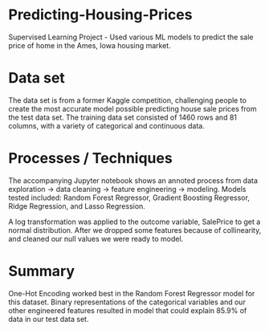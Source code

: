 # Predicting-Housing-Prices
Supervised Learning Project - Used various ML models to predict the sale price of home in the Ames, Iowa housing market.

# Data set
The data set is from a former Kaggle competition, challenging people to create the most accurate model possible predicting house sale prices 
from the test data set.  The training data set consisted of 1460 rows and 81 columns, with a variety of categorical and continuous data.  

# Processes / Techniques
The accompanying Jupyter notebook shows an annoted process from data exploration -> data cleaning -> feature engineering -> modeling.  Models
tested included: Random Forest Regressor, Gradient Boosting Regressor, Ridge Regression, and Lasso Regression.

A log transformation was applied to the outcome variable, SalePrice to get a normal distribution.  After we dropped some features because of collinearity,
and cleaned our null values we were ready to model.

# Summary
One-Hot Encoding worked best in the Random Forest Regressor model for this dataset.  Binary representations of the categorical variables and 
our other engineered features resulted in model that could explain 85.9% of data in our test data set.  

